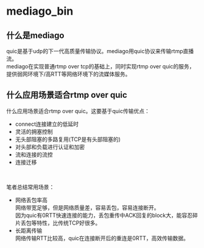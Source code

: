 # mediago_bin
## 什么是mediago
quic是基于udp的下一代高质量传输协议。mediago用quic协议来传输rtmp直播流。<br>
mediago在实现普通rtmp over tcp的基础上，同时实现rtmp over quic的服务，提供弱网环境下/高RTT等网络环境下的流媒体服务。

## 什么应用场景适合rtmp over quic
什么应用场景适合rtmp over quic。这要基于quic传输优点：
* connect连接建立的低延时
* 灵活的拥塞控制
* 无头部阻塞的多路复用(TCP是有头部阻塞的)
* 对头部和负载进行认证和加密
* 流和连接的流控
* 连接迁移
<br/>

笔者总结常用场景：<br/>
* 网络丢包率高 <br/>
网络带宽足够，但是网络质量差，容易丢包，容易连接断开。<br/>
因为quic有0RTT快速连接的能力，丢包重传中ACK回复的block大，能容忍碎片丢包等特性，比传统TCP好很多。
* 长距离传输 <br/>
网络传输RTT比较高，quic在连接断开后的重连是0RTT，高效传输数据。
